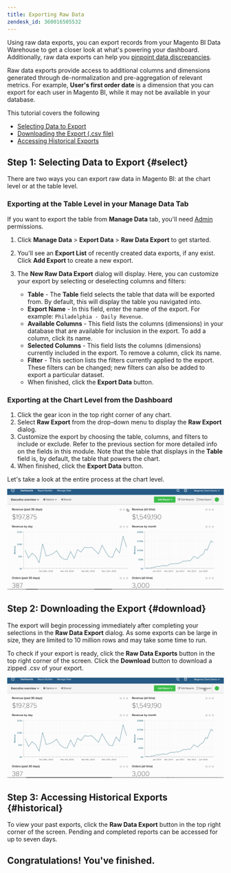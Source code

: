 ```yaml
---
title: Exporting Raw Data
zendesk_id: 360016505532
---
```


Using raw data exports, you can export records from your Magento BI Data Warehouse to get a closer look at what\'s powering your dashboard. Additionally, raw data exports can help you [pinpoint data discrepancies](https://support.magento.com/hc/en-us/articles/360016730631).

Raw data exports provide access to additional columns and dimensions generated through de-normalization and pre-aggregation of relevant metrics. For example, **User\'s first order date** is a dimension that you can export for each user in Magento BI, while it may not be available in your database.

This tutorial covers the following

* [Selecting Data to Export](../#select)
* [Downloading the Export (.csv file)](../#download)
* [Accessing Historical Exports](../#historical)

## Step 1: Selecting Data to Export {#select}

There are two ways you can export raw data in Magento BI: at the chart level or at the table level.

### Exporting at the Table Level in your Manage Data Tab

If you want to export the table from **Manage Data** tab, you\'ll need [Admin](../administrator/user-management/user-management.md) permissions.

1. Click **Manage Data** &gt; **Export Data** &gt; **Raw Data Export** to get started.
1. You\'ll see an **Export List** of recently created data exports, if any exist. Click **Add Export** to create a new export.
1. The **New Raw Data Export** dialog will display. Here, you can customize your export by selecting or deselecting columns and filters:

     * **Table** - The **Table** field selects the table that data will be exported from. By default, this will display the table you navigated into.
     * **Export Name** - In this field, enter the name of the export. For example: `Philadelphia - Daily Revenue`.
     * **Available Columns** - This field lists the columns (dimensions) in your database that are available for inclusion in the export. To add a column, click its name.
     * **Selected Columns** - This field lists the columns (dimensions) currently included in the export. To remove a column, click its name.
     * **Filter** - This section lists the filters currently applied to the export. These filters can be changed; new filters can also be added to export a particular dataset.
     * When finished, click the **Export Data** button.

### Exporting at the Chart Level from the Dashboard

1. Click the gear icon in the top right corner of any chart.
1. Select **Raw Export** from the drop-down menu to display the **Raw Export** dialog.
1. Customize the export by choosing the table, columns, and filters to include or exclude. Refer to the previous section for more detailed info on the fields in this module. Note that the table that displays in the **Table** field is, by default, the table that powers the chart.
1. When finished, click the **Export Data** button.

Let\'s take a look at the entire process at the chart level.

![](../assets/Chart-level_export.gif)

## Step 2: Downloading the Export {#download}

The export will begin processing immediately after completing your selections in the **Raw Data Export** dialog. As some exports can be large in size, they are limited to 10 million rows and may take some time to run.

To check if your export is ready, click the **Raw Data Exports** button in the top right corner of the screen. Click the **Download** button to download a zipped .csv of your export.

![](../assets/Downloading_export.gif)

## Step 3: Accessing Historical Exports {#historical}

To view your past exports, click the **Raw Data Export** button in the top right corner of the screen. Pending and completed reports can be accessed for up to seven days.

## Congratulations! You've finished.
